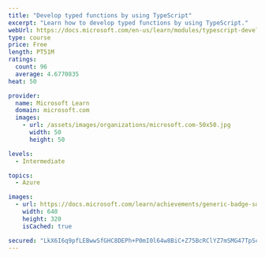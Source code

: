 ```yaml
---
title: "Develop typed functions by using TypeScript"
excerpt: "Learn how to develop typed functions by using TypeScript."
webUrl: https://docs.microsoft.com/en-us/learn/modules/typescript-develop-typed-functions/
type: course
price: Free
length: PT51M
ratings:
  count: 96
  average: 4.6770835
heat: 50

provider:
  name: Microsoft Learn
  domain: microsoft.com
  images:
    - url: /assets/images/organizations/microsoft.com-50x50.jpg
      width: 50
      height: 50

levels:
  - Intermediate

topics:
  - Azure

images:
  - url: https://docs.microsoft.com/learn/achievements/generic-badge-social.png
    width: 640
    height: 320
    isCached: true

secured: "LkX6I6q9pfLEBwwSfGHC8DEPh+P0mI0l64w8BiC+Z75BcRClYZ7mSMG47TpScjxupr1QpAGZrEnxT4ny+9PLbR7fnAlMate7JtoVpoPcuAGNMksSGJx0tWAIZiwzW3QvmdkK7k6Qf2XycxtdPM8eUAmK9Yw73d3KEPzYDHPzTmKxRvFB9eZt5XUrrpy29ILj7XeUgtLy1F6bUnAJlCHp9SyZOlbTN0jN6mtyPL+V1p3fOprxSKIjISxXYIG9Mi/Hr1JzIpqYTERQNNLPc84ZUWb8sGYmTOhnR8j/Yc/dcSvkWFPvTesJJEAsVCTJ8kErc0e+VHSQXxrxutKhNjqvKGDIPnsst0b/91smMpuqxsyv+HOusnZL8cfZLzk41AgdXOnZSp7pfsllxy3ybZFNZ7M0u5R3P9TbnJiFHBS2isw=;G1C4zEsxCD1RiqIaUmfvxQ=="
---
```


